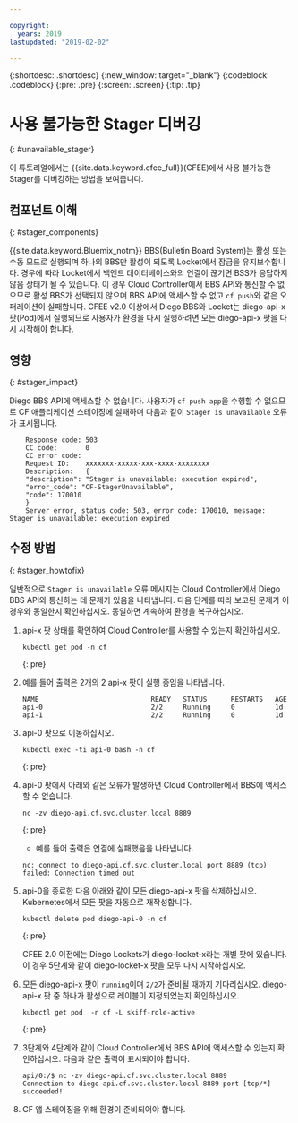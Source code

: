 ```yaml
---

copyright:
  years: 2019
lastupdated: "2019-02-02"

---
```


{:shortdesc: .shortdesc}
{:new_window: target="_blank"}
{:codeblock: .codeblock}
{:pre: .pre}
{:screen: .screen}
{:tip: .tip}

# 사용 불가능한 Stager 디버깅
{: #unavailable_stager}

이 튜토리얼에서는 {{site.data.keyword.cfee_full}}(CFEE)에서 사용 불가능한 Stager를 디버깅하는 방법을 보여줍니다.

## 컴포넌트 이해
{: #stager_components}

{{site.data.keyword.Bluemix_notm}} BBS(Bulletin Board System)는 활성 또는 수동 모드로 실행되며 하나의 BBS만 활성이 되도록 Locket에서 잠금을 유지보수합니다. 경우에 따라 Locket에서 백엔드 데이터베이스와의 연결이 끊기면 BSS가 응답하지 않음 상태가 될 수 있습니다. 이 경우 Cloud Controller에서 BBS API와 통신할 수 없으므로 활성 BBS가 선택되지 않으며 BBS API에 액세스할 수 없고 `cf push`와 같은 오퍼레이션이 실패합니다. CFEE v2.0 이상에서 Diego BBS와 Locket는 diego-api-x 팟(Pod)에서 실행되므로 사용자가 환경을 다시 실행하려면 모든 diego-api-x 팟을 다시 시작해야 합니다.

## 영향
{: #stager_impact}

Diego BBS API에 액세스할 수 없습니다. 사용자가 `cf push app`을 수행할 수 없으므로 CF 애플리케이션 스테이징에 실패하며 다음과 같이 `Stager is unavailable` 오류가 표시됩니다.

```
    Response code: 503
    CC code:       0
    CC error code:
    Request ID:    xxxxxxx-xxxxx-xxx-xxxx-xxxxxxxx
    Description:   {
    "description": "Stager is unavailable: execution expired",
    "error_code": "CF-StagerUnavailable",
    "code": 170010
    }
    Server error, status code: 503, error code: 170010, message: Stager is unavailable: execution expired
```

## 수정 방법
{: #stager_howtofix}

일반적으로 `Stager is unavailable` 오류 메시지는 Cloud Controller에서 Diego BBS API와 통신하는 데 문제가 있음을 나타냅니다.
다음 단계를 따라 보고된 문제가 이 경우와 동일한지 확인하십시오.
동일하면 계속하여 환경을 복구하십시오.

1. api-x 팟 상태를 확인하여 Cloud Controller를 사용할 수 있는지 확인하십시오.

    ```
    kubectl get pod -n cf
    ```
    {: pre}

2. 예를 들어 출력은 2개의 2 api-x 팟이 실행 중임을 나타냅니다.
    ```
    NAME                            READY   STATUS      RESTARTS   AGE
    api-0                           2/2     Running     0          1d
    api-1                           2/2     Running     0          1d
    ```

3. api-0 팟으로 이동하십시오.

    ```
    kubectl exec -ti api-0 bash -n cf
    ```
    {: pre}

4. api-0 팟에서 아래와 같은 오류가 발생하면 Cloud Controller에서 BBS에 액세스할 수 없습니다.
    ```
    nc -zv diego-api.cf.svc.cluster.local 8889

    ```
    {: pre}

    - 예를 들어 출력은 연결에 실패했음을 나타냅니다.
    ```
    nc: connect to diego-api.cf.svc.cluster.local port 8889 (tcp) failed: Connection timed out
    ```

5. api-0을 종료한 다음 아래와 같이 모든 diego-api-x 팟을 삭제하십시오. Kubernetes에서 모든 팟을 자동으로 재작성합니다.

    ```
    kubectl delete pod diego-api-0 -n cf
    ```
    {: pre}

    CFEE 2.0 이전에는 Diego Lockets가 diego-locket-x라는 개별 팟에 있습니다. 이 경우 5단계와 같이 diego-locket-x 팟을 모두 다시 시작하십시오.

6. 모든 diego-api-x 팟이 `running`이며 `2/2`가 준비될 때까지 기다리십시오. diego-api-x 팟 중 하나가 활성으로 레이블이 지정되었는지 확인하십시오.

    ```
    kubectl get pod  -n cf -L skiff-role-active
    ```
    {: pre}

7. 3단계와 4단계와 같이 Cloud Controller에서 BBS API에 액세스할 수 있는지 확인하십시오. 다음과 같은 출력이 표시되어야 합니다.

    ```
    api/0:/$ nc -zv diego-api.cf.svc.cluster.local 8889
    Connection to diego-api.cf.svc.cluster.local 8889 port [tcp/*] succeeded!
    ```

8. CF 앱 스테이징을 위해 환경이 준비되어야 합니다.
